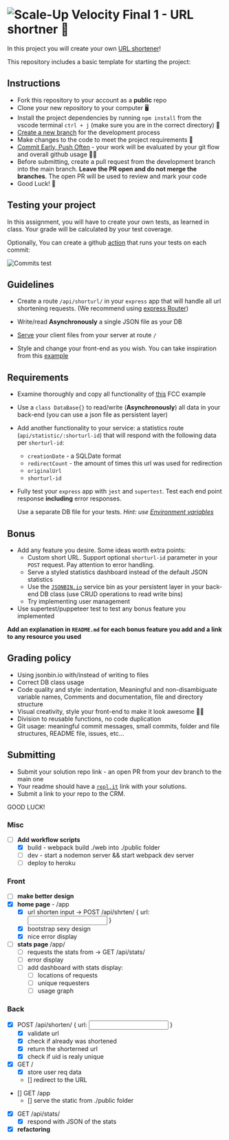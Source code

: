 # ![Scale-Up Velocity](./readme-files/logo-main.png) Final 1 - URL shortner 📎

In this project you will create your own [URL shortener](https://en.wikipedia.org/wiki/URL_shortening)!

This repository includes a basic template for starting the project:

## Instructions

- Fork this repository to your account as a **public** repo
- Clone your new repository to your computer 🖥
- Install the project dependencies by running `npm install` from the vscode terminal `ctrl + j` (make sure you are in the correct directory) 📂
- [Create a new branch](https://docs.github.com/en/desktop/contributing-and-collaborating-using-github-desktop/managing-branches) for the development process
- Make changes to the code to meet the project requirements 📝
- [Commit Early, Push Often](https://www.worklytics.co/commit-early-push-often/) - your work will be evaluated by your git flow and overall github usage 🏄‍♂️
- Before submitting, create a pull request from the development branch into the main branch. **Leave the PR open and do not merge the branches**. The open PR will be used to review and mark your code
- Good Luck! 🤘

## Testing your project

In this assignment, you will have to create your own tests, as learned in class. Your grade will be calculated by your test coverage.

Optionally, You can create a github [action](https://docs.github.com/en/actions) that runs your tests on each commit:

![Commits test](./readme-files/commit-tests.png)

## Guidelines

- Create a route `/api/shorturl/` in your `express` app that will handle all url shortening requests. (We recommend using [express Router](https://expressjs.com/en/guide/routing.html))

- Write/read **Asynchronously** a single JSON file as your DB

- [Serve](https://expressjs.com/en/starter/static-files.html) your client files from your server at route `/`

- Style and change your front-end as you wish. You can take inspiration from this [example](https://www.shorturl.at/)

## Requirements

- Examine thoroughly and copy all functionality of [this](https://url-shortener-microservice.freecodecamp.rocks/) FCC example

- Use a `class DataBase{}` to read/write (**Asynchronously**) all data in your back-end (you can use a json file as persistent layer)

- Add another functionality to your service: a statistics route (`api/statistic/:shorturl-id`) that will respond with the following data per `shorturl-id`:

  - `creationDate` - a SQLDate format
  - `redirectCount` - the amount of times this url was used for redirection
  - `originalUrl`
  - `shorturl-id`

- Fully test your `express` app with `jest` and `supertest`. Test each end point response **including** error responses.

  Use a separate DB file for your tests. _Hint: use [Environment variables](https://jestjs.io/docs/en/environment-variables)_

## Bonus

- Add any feature you desire. Some ideas worth extra points:
  - Custom short URL. Support optional `shorturl-id` parameter in your `POST` request. Pay attention to error handling.
  - Serve a styled statistics dashboard instead of the default JSON statistics
  - Use the [`JSONBIN.io`](https://jsonbin.io/) service bin as your persistent layer in your back-end DB class (use CRUD operations to read write bins)
  - Try implementing user management
- Use supertest/puppeteer test to test any bonus feature you implemented

**Add an explanation in `README.md` for each bonus feature you add and a link to any resource you used**

## Grading policy

- Using jsonbin.io with/instead of writing to files
- Correct DB class usage
- Code quality and style: indentation, Meaningful and non-disambiguate variable names, Comments and documentation, file and directory structure
- Visual creativity, style your front-end to make it look awesome 💅🏿
- Division to reusable functions, no code duplication
- Git usage: meaningful commit messages, small commits, folder and file structures, README file, issues, etc...

## Submitting

- Submit your solution repo link - an open PR from your dev branch to the main one
- Your readme should have a [`repl.it`](https://repl.it/) link with your solutions.
- Submit a link to your repo to the CRM.

GOOD LUCK!

### Misc

- [ ] **Add workflow scripts**
  - [x] build - webpack build ./web into ./public folder
  - [ ] dev - start a nodemon server && start webpack dev server
  - [ ] deploy to heroku

### Front

- [ ] **make better design**
- [x] **home page** - /app
  - [x] url shorten input -> POST /api/shrten/ { url: <input url> }
  - [x] bootstrap sexy design
  - [x] nice error display
- [ ] **stats page** /app/<UID>
  - [ ] requests the stats from -> GET /api/stats/<UID>
  - [ ] error display
  - [ ] add dashboard with stats display:
    - [ ] locations of requests
    - [ ] unique requesters
    - [ ] usage graph

### Back

- [x] POST /api/shorten/ { url: <input url> }
  - [x] validate url
  - [x] check if already was shortened
  - [x] return the shorterned url
  - [x] check if uid is realy unique
- [x] GET /<UID>
  - [x] store user req data
  - [] redirect to the URL
- [] GET /app
  - [] serve the static from ./public folder
- [x] GET /api/stats/<UID>
  - [x] respond with JSON of the stats
- [x] **refactoring**
